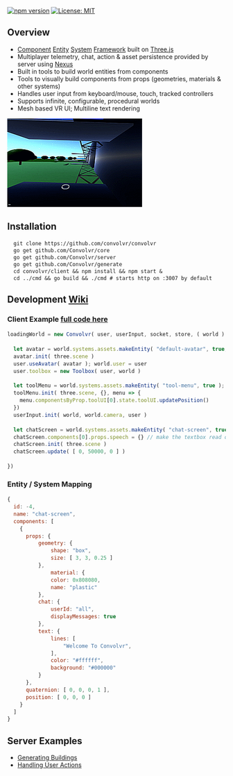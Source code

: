 [![npm version](https://badge.fury.io/js/convolvr.svg)](https://badge.fury.io/js/convolvr) [![License: MIT](https://img.shields.io/badge/License-MIT-yellow.svg)](https://opensource.org/licenses/MIT)
## Overview
- [Component](https://github.com/Convolvr/convolvr/blob/dev/client/src/js/component.js) [Entity](https://github.com/Convolvr/convolvr/blob/dev/client/src/js/entity.js) [System](https://github.com/Convolvr/convolvr/blob/dev/client/src/js/systems/index.js) [Framework](https://github.com/Convolvr/convolvr/wiki) built on [Three.js](https://github.com/mrdoob/three.js)
- Multiplayer telemetry, chat, action & asset persistence provided by server using [Nexus](https://github.com/ds0nt/nexus)
- Built in tools to build world entities from components
- Tools to visually build components from props (geometries, materials & other systems)
- Handles user input from keyboard/mouse, touch, tracked controllers
- Supports infinite, configurable, procedural worlds 
- Mesh based VR UI; Multiline text rendering

![infinite procedural worlds](web/images/insta.gif)

## Installation
```shell
  git clone https://github.com/convolvr/convolvr
  go get github.com/Convolvr/core
  go get github.com/Convolvr/server
  go get github.com/Convolvr/generate
  cd convolvr/client && npm install && npm start &
  cd ../cmd && go build && ./cmd # starts http on :3007 by default
```

## Development [Wiki](https://github.com/Convolvr/convolvr/wiki/Development)

### Client Example [full code here](https://github.com/convolvr/convolvr/blob/dev/client/src/js/main.js)
```js
loadingWorld = new Convolvr( user, userInput, socket, store, ( world ) => {

  let avatar = world.systems.assets.makeEntity( "default-avatar", true, { wholeBody: false } ) 
  avatar.init( three.scene )
  user.useAvatar( avatar ); world.user = user
  user.toolbox = new Toolbox( user, world )

  let toolMenu = world.systems.assets.makeEntity( "tool-menu", true ); user.hud = toolMenu
  toolMenu.init( three.scene, {}, menu => {
    menu.componentsByProp.toolUI[0].state.toolUI.updatePosition() 
  }) 
  userInput.init( world, world.camera, user )

  let chatScreen = world.systems.assets.makeEntity( "chat-screen", true )
  chatScreen.components[0].props.speech = {} // make the textbox read out loud
  chatScreen.init( three.scene )
  chatScreen.update( [ 0, 50000, 0 ] )  

})
```

### Entity / System Mapping
```js
{
  id: -4,
  name: "chat-screen",
  components: [
    {
      props: {
          geometry: {
              shape: "box",
              size: [ 3, 3, 0.25 ]
          },
              material: {
              color: 0x808080,
              name: "plastic"
          },
          chat: {
              userId: "all",
              displayMessages: true
          },
          text: {
              lines: [ 
                  "Welcome To Convolvr", 
              ],
              color: "#ffffff",
              background: "#000000"
          }
      },
      quaternion: [ 0, 0, 0, 1 ],
      position: [ 0, 0, 0 ]
    }
  ]
}
```
## Server Examples
- [Generating Buildings](https://github.com/Convolvr/generate/blob/dev/building.go)
- [Handling User Actions](https://github.com/convolvr/server/blob/dev/socket.go#L17)
